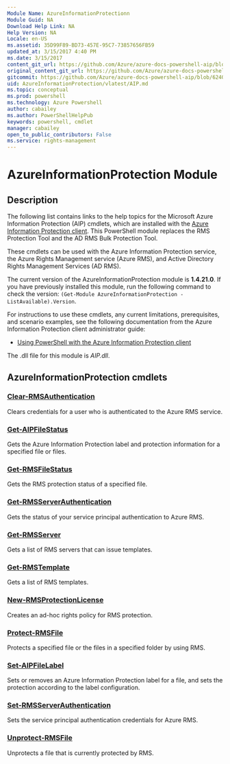 ```yaml
---
Module Name: AzureInformationProtectionn
Module Guid: NA
Download Help Link: NA
Help Version: NA
Locale: en-US
ms.assetid: 35D99F89-BD73-457E-95C7-73857656FB59
updated_at: 3/15/2017 4:40 PM
ms.date: 3/15/2017
content_git_url: https://github.com/Azure/azure-docs-powershell-aip/blob/master/Azure%20Information%20Protection/AzureInformationProtection/vlatest/AIP.md
original_content_git_url: https://github.com/Azure/azure-docs-powershell-aip/blob/master/Azure%20Information%20Protection/AzureInformationProtection/vlatest/AIP.md
gitcommit: https://github.com/Azure/azure-docs-powershell-aip/blob/62402f84aad1fec5db98297b866b737224d97a84/Azure%20Information%20Protection/AzureInformationProtection/vlatest/AIP.md
uid: AzureInformationProtection/vlatest/AIP.md
ms.topic: conceptual
ms.prod: powershell
ms.technology: Azure Powershell
author: cabailey
ms.author: PowerShellHelpPub
keywords: powershell, cmdlet
manager: cabailey
open_to_public_contributors: False
ms.service: rights-management
---
```


# AzureInformationProtection Module
## Description
The following list contains links to the help topics for the Microsoft Azure Information Protection (AIP) cmdlets, which are installed with the [Azure Information Protection client](/information-protection/rms-client/aip-client). This PowerShell module replaces the RMS Protection Tool and the AD RMS Bulk Protection Tool. 

These cmdlets can be used with the Azure Information Protection service, the Azure Rights Management service (Azure RMS), and Active Directory Rights Management Services (AD RMS). 

The current version of the AzureInformationProtection module is **1.4.21.0**. If you have previously installed this module, run the following command to check the version: `(Get-Module AzureInformationProtection -ListAvailable).Version`.

For instructions to use these cmdlets, any current limitations, prerequisites, and scenario examples, see the following documentation from the Azure Information Protection client administrator guide: 

- [Using PowerShell with the Azure Information Protection client](/information-protection/rms-client/client-admin-guide-powershell)


The .dll file for this module is *AIP.dll*.

## AzureInformationProtection cmdlets
### [Clear-RMSAuthentication](./Clear-RMSAuthentication.md)
Clears credentials for a user who is authenticated to the Azure RMS service.

### [Get-AIPFileStatus](./Get-AIPFileStatus.md)
Gets the Azure Information Protection label and protection information for a specified file or files.


### [Get-RMSFileStatus](./Get-RMSFileStatus.md)
Gets the RMS protection status of a specified file.


### [Get-RMSServerAuthentication](./Get-RMSServerAuthentication.md)
Gets the status of your service principal authentication to Azure RMS.


### [Get-RMSServer](./Get-RMSServer.md)
Gets a list of RMS servers that can issue templates.


### [Get-RMSTemplate](./Get-RMSTemplate.md)
Gets a list of RMS templates.


### [New-RMSProtectionLicense](./New-RMSProtectionLicense.md)
Creates an ad-hoc rights policy for RMS protection.


### [Protect-RMSFile](./Protect-RMSFile.md)
Protects a specified file or the files in a specified folder by using RMS.


### [Set-AIPFileLabel](./Set-AIPFileLabel)
Sets or removes an Azure Information Protection label for a file, and sets the protection according to the label configuration.


### [Set-RMSServerAuthentication](./Set-RMSServerAuthentication.md)
Sets the service principal authentication credentials for Azure RMS.


### [Unprotect-RMSFile](./Unprotect-RMSFile.md)
Unprotects a file that is currently protected by RMS.
